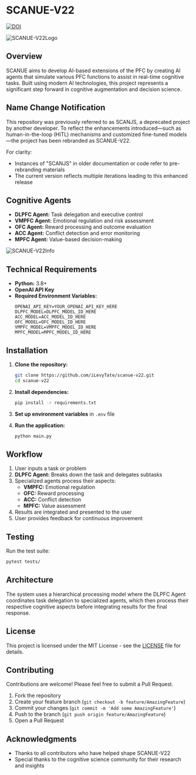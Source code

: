 # **SCANUE-V22**

[![DOI](https://zenodo.org/badge/893601857.svg)](https://doi.org/10.5281/zenodo.14510406)

![SCANUE-V22Logo](https://github.com/user-attachments/assets/35f53dfa-5b63-4f5a-8fc2-643ddad8ab28)

## **Overview**
SCANUE aims to develop AI-based extensions of the PFC by creating AI agents that simulate various PFC functions to assist in real-time cognitive tasks. Built using modern AI technologies, this project represents a significant step forward in cognitive augmentation and decision science.

## **Name Change Notification**
This repository was previously referred to as SCANJS, a deprecated project by another developer. To reflect the enhancements introduced—such as human-in-the-loop (HITL) mechanisms and customized fine-tuned models—the project has been rebranded as SCANUE-V22.

For clarity:
- Instances of "SCANJS" in older documentation or code refer to pre-rebranding materials
- The current version reflects multiple iterations leading to this enhanced release

## **Cognitive Agents**
- **DLPFC Agent:** Task delegation and executive control
- **VMPFC Agent:** Emotional regulation and risk assessment
- **OFC Agent:** Reward processing and outcome evaluation
- **ACC Agent:** Conflict detection and error monitoring
- **MPFC Agent:** Value-based decision-making

![SCANUE-V22Info](https://github.com/user-attachments/assets/d26044f7-ac85-44ea-b358-90b373bcf452)

## **Technical Requirements**
- **Python:** 3.8+
- **OpenAI API Key**
- **Required Environment Variables:**
  ```plaintext
  OPENAI_API_KEY=YOUR_OPENAI_API_KEY_HERE
  DLPFC_MODEL=DLPFC_MODEL_ID_HERE
  ACC_MODEL=ACC_MODEL_ID_HERE
  OFC_MODEL=OFC_MODEL_ID_HERE
  VMPFC_MODEL=VMPFC_MODEL_ID_HERE
  MPFC_MODEL=MPFC_MODEL_ID_HERE
  ```

## **Installation**

1. **Clone the repository:**
   ```bash
   git clone https://github.com/iLevyTate/scanue-v22.git
   cd scanue-v22
   ```

2. **Install dependencies:**
   ```bash
   pip install -r requirements.txt
   ```

3. **Set up environment variables** in `.env` file

4. **Run the application:**
   ```bash
   python main.py
   ```

## **Workflow**
1. User inputs a task or problem
2. **DLPFC Agent:** Breaks down the task and delegates subtasks
3. Specialized agents process their aspects:
   - **VMPFC:** Emotional regulation
   - **OFC:** Reward processing
   - **ACC:** Conflict detection
   - **MPFC:** Value assessment
4. Results are integrated and presented to the user
5. User provides feedback for continuous improvement

## **Testing**
Run the test suite:
```bash
pytest tests/
```

## **Architecture**

The system uses a hierarchical processing model where the DLPFC Agent coordinates task delegation to specialized agents, which then process their respective cognitive aspects before integrating results for the final response.

## **License**
This project is licensed under the MIT License - see the [LICENSE](LICENSE) file for details.

## **Contributing**
Contributions are welcome! Please feel free to submit a Pull Request.

1. Fork the repository
2. Create your feature branch (`git checkout -b feature/AmazingFeature`)
3. Commit your changes (`git commit -m 'Add some AmazingFeature'`)
4. Push to the branch (`git push origin feature/AmazingFeature`)
5. Open a Pull Request

## **Acknowledgments**
- Thanks to all contributors who have helped shape SCANUE-V22
- Special thanks to the cognitive science community for their research and insights
